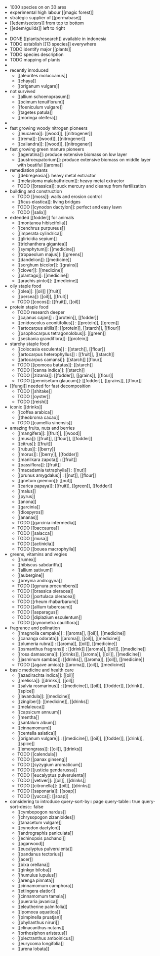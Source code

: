 - 1000 species on on 30 ares
- experimental high labour [[magic forest]]
- strategic supplier of [[permabase]]
- [[edem/sectors]] from top to bottom
- [[edem/guilds]] left to right
-
- DONE [[plants/research]] available in indonesia
- TODO establish [[13 species]] everywhere
- TODO identify major [[plants]]
- TODO species description
- TODO mapping of plants
-
- recently inroduced
	- [[aleurites moluccanus]]
	- [[chaya]]
	- [[origanum vulgare]]
- not survived
	- [[allium schoenoprasum]]
	- [[ocimum tenuiflorum]]
	- [[foeniculum vulgare]]
	- [[tagetes patula]]
	- [[moringa oleifera]]
-
- fast growing woody nitrogen pioneers
	- [[leucaena]]: [[wood]], [[nitrogener]]
	- [[trema]]: [[wood]], [[nitrogener]]
	- [[caliandra]]: [[wood]], [[nitrogener]]
- fast growing green manure pioneers
	- [[ageratina]]: produce extensive biomass on low layer
	- [[austroeupatorium]]: produce extensive biomass on middle layer with beatiful [[aroma]]
- remediation plants
	- [[debregeasia]]: heavy metal extractor
	- [[melastoma malabathricum]]: heavy metal extractor
	- TODO [[brassica]]: suck mercury and cleanup from fertilization
- building and construction
	- TODO [[moss]]: walls and erosion control
	- [[ficus elastica]]: living bridges
	- TODO [[cynodon dactylon]]: perfect and easy lawn
	- TODO [[salix]]
- extended [[fodder]] for animals
	- [[montanoa hibiscifolia]]
	- [[cenchrus purpureus]]
	- [[imperata cylindrica]]
	- [[gliricidia sepium]]
	- [[trichanthera gigantea]]
	- [[symphytum]]: [[medicine]]
	- [[tropaeolum majus]]: [[greens]]
	- [[dandelion]]: [[medicine]]
	- [[sorghum bicolor]]: [[grains]]
	- [[clover]]: [[medicine]]
	- [[plantago]]: [[medicine]]
	- [[arachis pintoi]]: [[medicine]]
- oily staple food
	- [[olea]]: [[oil]] [[fruit]]
	- [[persea]]: [[oil]], [[fruit]]
	- TODO [[cocos]]: [[fruit]], [[oil]]
- protein staple food
	- TODO research deeper
	- [[cajanus cajan]] : [[protein]], [[fodder]]
	- [[cnidoscolus aconitifolius]] : [[protein]], [[green]]
	- [[artocarpus altilis]]: [[protein]], [[starch]], [[flour]]
	- [[psophocarpus tetragonolobus]]: [[green]]
	- [[sesbania grandiflora]]: [[protein]]
- starchy staple food
	- [[colocasia esculenta]] : [[starch]], [[flour]]
	- [[artocarpus heterophyllus]] : [[fruit]], [[starch]]
	- [[artocarpus camansi]]: [[starch]] [[flour]]
	- TODO [[ipomoea batatas]]: [[starch]]
	- TODO [[canna indica]]: [[starch]]
	- TODO [[zizania]]: [[fodder]], [[grains]], [[flour]]
	- TODO [[pennisetum glaucum]]: [[fodder]], [[grains]], [[flour]]
- [[fungi]] needed for fast decomposition
	- TODO [[shitake]]
	- TODO [[oyster]]
	- TODO [[reishi]]
- iconic [[drinks]]
	- [[coffea arabica]]
	- [[theobroma cacao]]
	- TODO [[camellia sinensis]]
- amazing fruits, nuts and berries
	- [[mangifera]]: [[fruit]], [[wood]]
	- [[musa]]: [[fruit]], [[flour]], [[fodder]]
	- [[citrus]]: [[fruit]]
	- [[rubus]]: [[berry]]
	- [[morus]]: [[berry]], [[fodder]]
	- [[manilkara zapota]] : [[fruit]]
	- [[passiflora]]: [[fruit]]
	- [[macadamia tetraphylla]] : [[nut]]
	- [[prunus amygdalus]] : [[nut]], [[flour]]
	- [[gnetum gnemon]]: [[nut]]
	- [[carica papaya]]: [[fruit]], [[green]], [[fodder]]
	- [[malus]]
	- [[pyrus]]
	- [[anona]]
	- [[garcinia]]
	- [[diospyros]]
	- [[ananas]]
	- TODO [[garcinia intermedia]]
	- TODO [[baccaurea]]
	- TODO [[salacca]]
	- TODO [[musa]]
	- TODO [[actinidia]]
	- TODO [[bouea macrophylla]]
- greens, vitamins and vegies
	- [[rumex]]
	- [[hibiscus sabdariffa]]
	- [[allium sativum]]
	- [[aubergine]]
	- [[breynia androgyna]]
	- TODO [[gynura procumbens]]
	- TODO [[brassica oleracea]]
	- TODO [[portulaca oleracea]]
	- TODO [[rheum rhabarbarum]]
	- TODO [[allium tuberosum]]
	- TODO [[asparagus]]
	- TODO [[diplazium esculentum]]
	- TODO [[cynometra cauliflora]]
- fragrance and polination
	- [[magnolia cempaka]] : [[aroma]], [[oil]], [[medicine]]
	- [[cananga odorata]]: [[aroma]], [[oil]], [[medicine]]
	- [[plumeria rubra]] : [[aroma]], [[oil]], [[medicine]]
	- [[osmanthus fragrans]] : [[drink]] [[aroma]], [[oil]], [[medicine]]
	- [[rosa damascena]]: [[drinks]], [[aroma]], [[oil]], [[medicine]]
	- [[jasminum sambac]]: [[drinks]], [[aroma]], [[oil]], [[medicine]]
	- TODO [[agave amica]]: [[aroma]], [[oil]], [[medicine]]
- basic medicine and health care
	- [[azadirachta indica]]: [[oil]]
	- [[melissa]]: [[drinks]], [[oil]]
	- [[salvia rosmarinus]] : [[medicine]], [[oil]], [[fodder]], [[drink]], [[spice]]
	- [[lavandula]]: [[medicine]]
	- [[zingiber]]: [[medicine]], [[drinks]]
	- [[melaleuca]]
	- [[capsicum annuum]]
	- [[mentha]]
	- [[santalum album]]
	- [[cinnamomum]]
	- [[centella asiatica]]
	- [[origanum vulgare]]:: [[medicine]], [[oil]], [[fodder]], [[drink]], [[spice]]
	- [[lemongrass]]: [[oil]], [[drinks]]
	- TODO [[calendula]]
	- TODO [[panax ginseng]]
	- TODO [[syzygium aromaticum]]
	- TODO [[justicia gendarussa]]
	- TODO [[eucalyptus pulverulenta]]
	- TODO [[vetiver]]: [[oil]], [[drinks]]
	- TODO [[citronella]]: [[oil]], [[drinks]]
	- TODO [[saponaria]]: [[soap]]
	- TODO [[yucca]]: [[soap]]
- considering to introduce
  query-sort-by:: page
  query-table:: true
  query-sort-desc:: false
	- [[cymbopogon nardus]]
	- [[chrysopogon zizanioides]]
	- [[tanacetum vulgare]]
	- [[cynodon dactylon]]
	- [[andrographis paniculata]]
	- [[echinopsis pachanoi]]
	- [[agarwood]]
	- [[eucalyptus pulverulenta]]
	- [[pandanus tectorius]]
	- [[acer]]
	- [[bixa orellana]]
	- [[ginkgo biloba]]
	- [[humulus lupulus]]
	- [[arenga pinnata]]
	- [[cinnamomum camphora]]
	- [[etlingera elatior]]
	- [[cinnamomum tamala]]
	- [[pueraria javanica]]
	- [[eleutherine palmifolia]]
	- [[ipomoea aquatica]]
	- [[pimpinella pruatjan]]
	- [[phyllanthus niruri]]
	- [[clinacanthus nutans]]
	- [[orthosiphon aristatus]]
	- [[plectranthus amboinicus]]
	- [[eurycoma longifolia]]
	- [[urena lobata]]